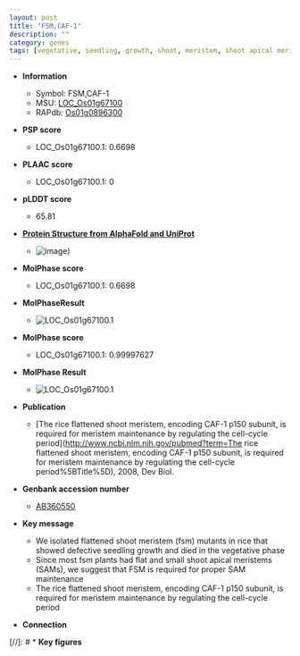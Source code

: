 ```yaml
---
layout: post
title: "FSM,CAF-1"
description: ""
category: genes
tags: [vegetative, seedling, growth, shoot, meristem, shoot apical meristem]
---
```


* **Information**  
    + Symbol: FSM,CAF-1  
    + MSU: [LOC_Os01g67100](http://rice.plantbiology.msu.edu/cgi-bin/ORF_infopage.cgi?orf=LOC_Os01g67100)  
    + RAPdb: [Os01g0896300](http://rapdb.dna.affrc.go.jp/viewer/gbrowse_details/irgsp1?name=Os01g0896300)  

* **PSP score**  
    + LOC_Os01g67100.1: 0.6698 

* **PLAAC score**  
    + LOC_Os01g67100.1: 0 

* **pLDDT score**
    + 65.81

* **[Protein Structure from AlphaFold and UniProt](https://www.uniprot.org/uniprotkb/B2ZX90/entry#structure)**
    + ![image](https://ricepsp.github.io/images/B/AF-B2ZX90-F1.png))

* **MolPhase score**
    + LOC_Os01g67100.1: 0.6698

* **MolPhaseResult**
    + ![LOC_Os01g67100.1](https://ricepsp.github.io/pictures/LOC_Os01g/LOC_Os01g67100.1.png)

* **MolPhase score**
    + LOC_Os01g67100.1: 0.99997627

* **MolPhase Result**
    + ![LOC_Os01g67100.1](https://304243504.github.io/Pictures/LOC_Os01g/LOC_Os01g67100.1.png)

* **Publication**  
    + [The rice flattened shoot meristem, encoding CAF-1 p150 subunit, is required for meristem maintenance by regulating the cell-cycle period](http://www.ncbi.nlm.nih.gov/pubmed?term=The rice flattened shoot meristem, encoding CAF-1 p150 subunit, is required for meristem maintenance by regulating the cell-cycle period%5BTitle%5D), 2008, Dev Biol.

* **Genbank accession number**  
    + [AB360550](http://www.ncbi.nlm.nih.gov/nuccore/AB360550)

* **Key message**  
    + We isolated flattened shoot meristem (fsm) mutants in rice that showed defective seedling growth and died in the vegetative phase
    + Since most fsm plants had flat and small shoot apical meristems (SAMs), we suggest that FSM is required for proper SAM maintenance
    + The rice flattened shoot meristem, encoding CAF-1 p150 subunit, is required for meristem maintenance by regulating the cell-cycle period

* **Connection**  

[//]: # * **Key figures**  


